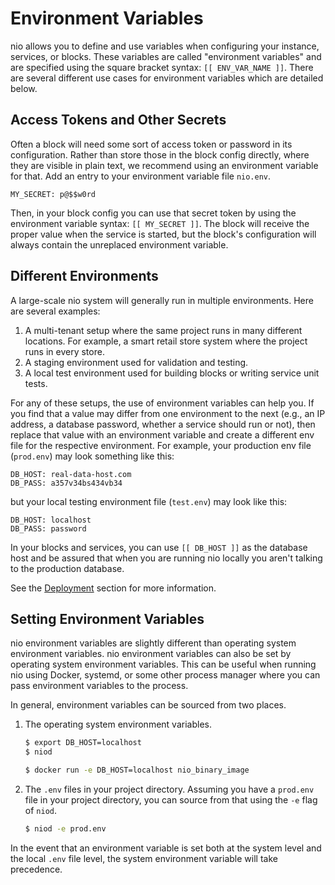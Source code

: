 # Environment Variables

nio allows you to define and use variables when configuring your instance, services, or blocks. These variables are called "environment variables" and are specified using the square bracket syntax: `[[ ENV_VAR_NAME ]]`. There are several different use cases for environment variables which are detailed below.

## Access Tokens and Other Secrets

Often a block will need some sort of access token or password in its configuration. Rather than store those in the block config directly, where they are visible in plain text, we recommend using an environment variable for that. Add an entry to your environment variable file `nio.env`.
```
MY_SECRET: p@$$w0rd
```

Then, in your block config you can use that secret token by using the environment variable syntax: `[[ MY_SECRET ]]`. The block will receive the proper value when the service is started, but the block's configuration will always contain the unreplaced environment variable.

## Different Environments

A large-scale nio system will generally run in multiple environments. Here are several examples:

1. A multi-tenant setup where the same project runs in many different locations. For example, a smart retail store system where the project runs in every store.
2. A staging environment used for validation and testing.
3. A local test environment used for building blocks or writing service unit tests.

For any of these setups, the use of environment variables can help you. If you find that a value may differ from one environment to the next \(e.g., an IP address, a database password, whether a service should run or not\), then replace that value with an environment variable and create a different env file for the respective environment. For example, your production env file \(`prod.env`\) may look something like this:

```
DB_HOST: real-data-host.com
DB_PASS: a357v34bs434vb34
```

but your local testing environment file \(`test.env`\) may look like this:

```
DB_HOST: localhost
DB_PASS: password
```

In your blocks and services, you can use `[[ DB_HOST ]]` as the database host and be assured that when you are running nio locally you aren't talking to the production database.

See the [Deployment](/deployment) section for more information.

## Setting Environment Variables

nio environment variables are slightly different than operating system environment variables. nio environment variables can also be set by operating system environment variables. This can be useful when running nio using Docker, systemd, or some other process manager where you can pass environment variables to the process.

In general, environment variables can be sourced from two places.

1. The operating system environment variables.

   ```bash
   $ export DB_HOST=localhost
   $ niod
   ```

   ```bash
   $ docker run -e DB_HOST=localhost nio_binary_image
   ```

2. The `.env` files in your project directory. Assuming you have a `prod.env` file in your project directory, you can source from that using the `-e` flag of `niod`.

   ```bash
   $ niod -e prod.env
   ```

In the event that an environment variable is set both at the system level and the local `.env` file level, the system environment variable will take precedence.

